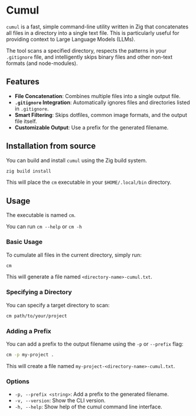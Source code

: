 # Cumul

`cumul` is a fast, simple command-line utility written in Zig that concatenates all files in a directory into a single text file. This is particularly useful for providing context to Large Language Models (LLMs).

The tool scans a specified directory, respects the patterns in your `.gitignore` file, and intelligently skips binary files and other non-text formats (and node-modules).

## Features

- **File Concatenation**: Combines multiple files into a single output file.
- **`.gitignore` Integration**: Automatically ignores files and directories listed in `.gitignore`.
- **Smart Filtering**: Skips dotfiles, common image formats, and the output file itself.
- **Customizable Output**: Use a prefix for the generated filename.

## Installation from source

You can build and install `cumul` using the Zig build system.

```bash
zig build install
```

This will place the `cm` executable in your `$HOME/.local/bin` directory.

## Usage

The executable is named `cm`.

You can run `cm --help` or `cm -h`

### Basic Usage

To cumulate all files in the current directory, simply run:

```bash
cm
```

This will generate a file named `<directory-name>-cumul.txt`.

### Specifying a Directory

You can specify a target directory to scan:

```bash
cm path/to/your/project
```

### Adding a Prefix

You can add a prefix to the output filename using the `-p` or `--prefix` flag:

```bash
cm -p my-project .
```

This will create a file named `my-project-<directory-name>-cumul.txt`.

### Options

- `-p, --prefix <string>`: Add a prefix to the generated filename.
- `-v, --version`: Show the CLI version.
- `-h, --help`: Show help of the cumul command line interface.
